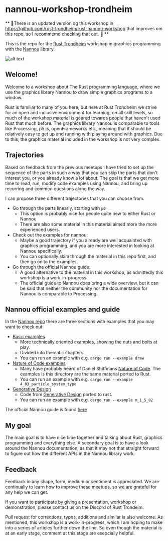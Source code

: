 # nannou-workshop-trondheim

** 📯There is an updated version og this workshop in https://github.com/rust-trondheim/rust-nannou-workshop that improves om this repo, so I recommemd checking that out. 🎉 **

This is the repo for the [Rust Trondheim](https://www.meetup.com/rust-trondheim/) workshop in graphics programming with the [Nannou](https://nannou.cc/) library.

![alt text](./images/HappyCrab1_inocean.jpg)

## Welcome!
Welcome to a workshop about The Rust programming language, where we use the graphics library Nannou to draw simple graphics programs to a window.

Rust is familiar to many of you here, but here at Rust Trondheim we strive for an open and inclusive environment for learning, on all skill levels, so much of the workshop material is geared towards people that haven't used Rust that much before.
The graphics library Nannou is comparable to tools like Processing, p5.js, openFrameworks etc., meaning that it should be relatively easy to get up and running with playing around with graphics.
Due to this, the graphics material included in the workshop is not very complex.

## Trajectories
Based on feedback from the previous meetups I have tried to set up the sequence of the parts in such a way that you can skip the parts that don't interest you, or you already know a lot about.
The goal is that we get more time to read, run, modify code examples using Nannou, and bring up recurring and common questions along the way.

I can propose three different trajectories that you can choose from:

- Go through the parts linearly, starting with `p0`
  - This option is probably nice for people quite new to either Rust or Nannou
  - There are also some material in this material aimed more the more experienced users.
- Check out the examples for nannou:
  - Maybe a good trajectory if you already are well acquainted with graphics programming, and you are more interested in looking at Nannou specifically.
  - You can optionally skim through the material in this repo first, and then go on to the examples.
- Go through the official Nannou guide:
  - A good alternative to the material in this workshop, as admittedly this workshop is a work-in-progress.
  - The official guide to Nannou does bring a wide overview, but it can be said that neither the community nor the documentation for Nannou is comparable to Processing.

## Nannou official examples and guide
In the [Nannou repo](https://github.com/nannou-org/nannou) there are three sections with examples that you may want to check out:
* [Basic examples](https://github.com/nannou-org/nannou/tree/master/examples)
  * More technically oriented examples, showing the nuts and bolts at play.
  * Divided into thematic chapters
  * You can run an example with e.g. `cargo run --example draw`
* [Nature of Code examples](https://github.com/nannou-org/nannou/tree/master/nature_of_code)
  * Many have probably heard of Daniel Shiffmans [Nature of Code](https://natureofcode.com/). The examples is this directory are the same material ported to Rust.
  * You can run an example with e.g. `cargo run --example 4_03_particle_system_type`
* [Generative Design](https://github.com/nannou-org/nannou/tree/master/generative_design)
  * Code from [Generative Design](http://www.generative-gestaltung.de/2/) ported to rust.
  * You can run an example with e.g. `cargo run --example m_1_5_02`

The official Nannou guide is found [here](https://guide.nannou.cc/)

## My goal
The main goal is to have nice time together and talking about Rust, graphics programming and everything else.
A secondary goal is to have a look around the Nannou documentation, as that it may not that straight forward to figure out how the different APIs in the Nannou library work.

## Feedback

Feedback in any shape, form, medium or sentiment is appreciated.
We are continually to learn how to improve these meetups, so we are grateful for any help we can get.

If you want to participate by giving a presentation, workshop or demonstration, please contact us on the Discord of Rust Trondeim.

Pull request for corrections, typos, additions and similar is also welcome.
As mentioned, this workshop is a work-in-progress, which I am hoping to make into a series of articles further down the line.
So even though the material is at an early stage, comment at this stage are esepcially helpful.


